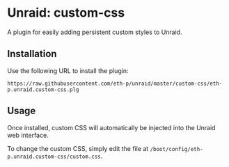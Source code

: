 # Unraid: custom-css

A plugin for easily adding persistent custom styles to Unraid.



## Installation

Use the following URL to install the plugin:

```
https://raw.githubusercontent.com/eth-p/unraid/master/custom-css/eth-p.unraid.custom-css.plg
```



## Usage

Once installed, custom CSS will automatically be injected into the Unraid web interface.

To change the custom CSS, simply edit the file at `/boot/config/eth-p.unraid.custom-css/custom.css`.

